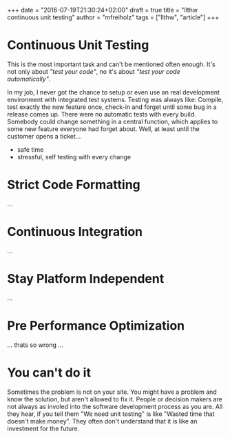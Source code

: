 +++
date = "2016-07-19T21:30:24+02:00"
draft = true
title = "llthw continuous unit testing"
author = "mfreiholz"
tags = ["llthw", "article"]
+++

# Continuous Unit Testing

This is the most important task and can't be mentioned often enough.
It's not only about _"test your code"_, no it's about _"test your code automatically"_.<!--more-->

In my job, I never got the chance to setup or even use an real development environment
with integrated test systems. Testing was always like:
Compile, test exactly the new feature once, check-in and forget until some bug
in a release comes up. There were no automatic tests with every build.
Somebody could change something in a central function, which applies to some new
feature everyone had forget about. Well, at least until the customer opens a ticket...

- safe time
- stressful, self testing with every change

# Strict Code Formatting

...

# Continuous Integration

...

# Stay Platform Independent

...

# Pre Performance Optimization

... thats so wrong ...

# You can't do it

Sometimes the problem is not on your site.
You might have a problem and know the solution, but aren't allowed to fix it.
People or decision makers are not always as involed into the software development
process as you are. All they hear, if you tell them "We need unit testing" is like
"Wasted time that doesn't make money". They often don't understand that it is like
an investment for the future.
